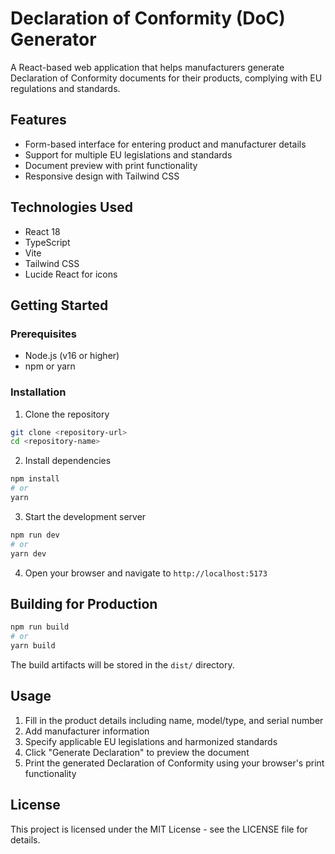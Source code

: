# Declaration of Conformity (DoC) Generator

A React-based web application that helps manufacturers generate Declaration of Conformity documents for their products, complying with EU regulations and standards.

## Features

- Form-based interface for entering product and manufacturer details
- Support for multiple EU legislations and standards
- Document preview with print functionality
- Responsive design with Tailwind CSS

## Technologies Used

- React 18
- TypeScript
- Vite
- Tailwind CSS
- Lucide React for icons

## Getting Started

### Prerequisites

- Node.js (v16 or higher)
- npm or yarn

### Installation

1. Clone the repository
```bash
git clone <repository-url>
cd <repository-name>
```

2. Install dependencies
```bash
npm install
# or
yarn
```

3. Start the development server
```bash
npm run dev
# or
yarn dev
```

4. Open your browser and navigate to `http://localhost:5173`

## Building for Production

```bash
npm run build
# or
yarn build
```

The build artifacts will be stored in the `dist/` directory.

## Usage

1. Fill in the product details including name, model/type, and serial number
2. Add manufacturer information
3. Specify applicable EU legislations and harmonized standards
4. Click "Generate Declaration" to preview the document
5. Print the generated Declaration of Conformity using your browser's print functionality

## License

This project is licensed under the MIT License - see the LICENSE file for details. 